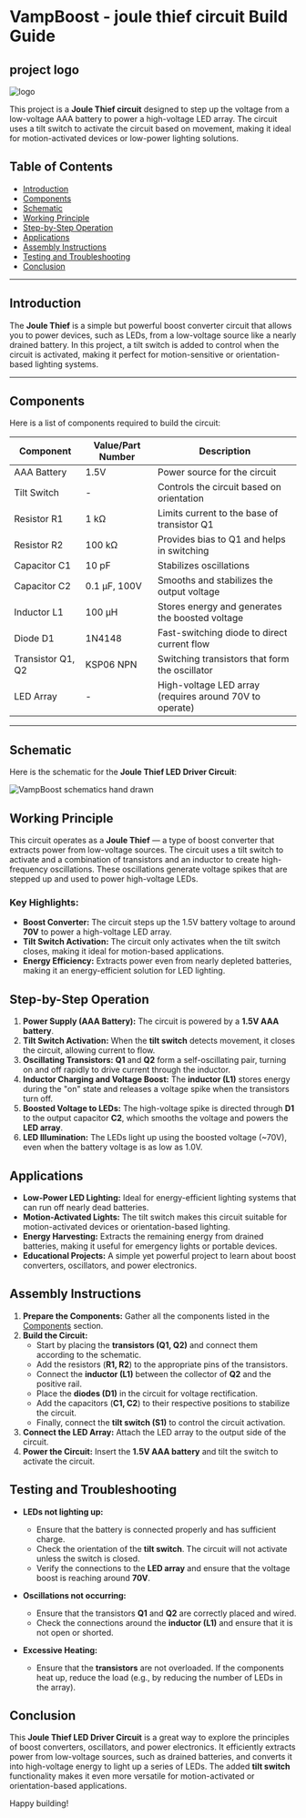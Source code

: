# VampBoost - joule thief circuit Build Guide
## project logo
![logo](https://github.com/user-attachments/assets/0ce2df57-75c0-4e0e-842e-c3342da03895)

This project is a **Joule Thief circuit** designed to step up the voltage from a low-voltage AAA battery to power a high-voltage LED array. The circuit uses a tilt switch to activate the circuit based on movement, making it ideal for motion-activated devices or low-power lighting solutions.

## **Table of Contents**
- [Introduction](#introduction)
- [Components](#components)
- [Schematic](#schematic)
- [Working Principle](#working-principle)
- [Step-by-Step Operation](#step-by-step-operation)
- [Applications](#applications)
- [Assembly Instructions](#assembly-instructions)
- [Testing and Troubleshooting](#testing-and-troubleshooting)
- [Conclusion](#conclusion)

---

## **Introduction**

The **Joule Thief** is a simple but powerful boost converter circuit that allows you to power devices, such as LEDs, from a low-voltage source like a nearly drained battery. In this project, a tilt switch is added to control when the circuit is activated, making it perfect for motion-sensitive or orientation-based lighting systems.

---

## **Components**

Here is a list of components required to build the circuit:

| Component         | Value/Part Number  | Description                                               |
|-------------------|--------------------|-----------------------------------------------------------|
| AAA Battery       | 1.5V               | Power source for the circuit                              |
| Tilt Switch       | -                  | Controls the circuit based on orientation                 |
| Resistor R1       | 1 kΩ               | Limits current to the base of transistor Q1               |
| Resistor R2       | 100 kΩ             | Provides bias to Q1 and helps in switching                |
| Capacitor C1      | 10 pF              | Stabilizes oscillations                                   |
| Capacitor C2      | 0.1 µF, 100V       | Smooths and stabilizes the output voltage                 |
| Inductor L1       | 100 µH             | Stores energy and generates the boosted voltage           |
| Diode D1          | 1N4148             | Fast-switching diode to direct current flow               |
| Transistor Q1, Q2 | KSP06 NPN          | Switching transistors that form the oscillator            |
| LED Array         | -                  | High-voltage LED array (requires around 70V to operate)   |

---

## **Schematic**

Here is the schematic for the **Joule Thief LED Driver Circuit**:

![VampBoost schematics hand drawn](https://github.com/user-attachments/assets/85853c16-f345-41be-a404-53946a6cb1eb)



## **Working Principle**

This circuit operates as a **Joule Thief** — a type of boost converter that extracts power from low-voltage sources. The circuit uses a tilt switch to activate and a combination of transistors and an inductor to create high-frequency oscillations. These oscillations generate voltage spikes that are stepped up and used to power high-voltage LEDs.

### Key Highlights:
- **Boost Converter:** The circuit steps up the 1.5V battery voltage to around **70V** to power a high-voltage LED array.
- **Tilt Switch Activation:** The circuit only activates when the tilt switch closes, making it ideal for motion-based applications.
- **Energy Efficiency:** Extracts power even from nearly depleted batteries, making it an energy-efficient solution for LED lighting.



## **Step-by-Step Operation**

1. **Power Supply (AAA Battery):** The circuit is powered by a **1.5V AAA battery**.
2. **Tilt Switch Activation:** When the **tilt switch** detects movement, it closes the circuit, allowing current to flow.
3. **Oscillating Transistors:** **Q1** and **Q2** form a self-oscillating pair, turning on and off rapidly to drive current through the inductor.
4. **Inductor Charging and Voltage Boost:** The **inductor (L1)** stores energy during the "on" state and releases a voltage spike when the transistors turn off.
5. **Boosted Voltage to LEDs:** The high-voltage spike is directed through **D1** to the output capacitor **C2**, which smooths the voltage and powers the **LED array**.
6. **LED Illumination:** The LEDs light up using the boosted voltage (~70V), even when the battery voltage is as low as 1.0V.



## **Applications**

- **Low-Power LED Lighting:** Ideal for energy-efficient lighting systems that can run off nearly dead batteries.
- **Motion-Activated Lights:** The tilt switch makes this circuit suitable for motion-activated devices or orientation-based lighting.
- **Energy Harvesting:** Extracts the remaining energy from drained batteries, making it useful for emergency lights or portable devices.
- **Educational Projects:** A simple yet powerful project to learn about boost converters, oscillators, and power electronics.



## **Assembly Instructions**

1. **Prepare the Components:** Gather all the components listed in the [Components](#components) section.
2. **Build the Circuit:**
   - Start by placing the **transistors (Q1, Q2)** and connect them according to the schematic.
   - Add the resistors (**R1, R2**) to the appropriate pins of the transistors.
   - Connect the **inductor (L1)** between the collector of **Q2** and the positive rail.
   - Place the **diodes (D1)** in the circuit for voltage rectification.
   - Add the capacitors (**C1, C2**) to their respective positions to stabilize the circuit.
   - Finally, connect the **tilt switch (S1)** to control the circuit activation.
3. **Connect the LED Array:** Attach the LED array to the output side of the circuit.
4. **Power the Circuit:** Insert the **1.5V AAA battery** and tilt the switch to activate the circuit.



## **Testing and Troubleshooting**

- **LEDs not lighting up:**
  - Ensure that the battery is connected properly and has sufficient charge.
  - Check the orientation of the **tilt switch**. The circuit will not activate unless the switch is closed.
  - Verify the connections to the **LED array** and ensure that the voltage boost is reaching around **70V**.
  
- **Oscillations not occurring:**
  - Ensure that the transistors **Q1** and **Q2** are correctly placed and wired.
  - Check the connections around the **inductor (L1)** and ensure that it is not open or shorted.

- **Excessive Heating:**
  - Ensure that the **transistors** are not overloaded. If the components heat up, reduce the load (e.g., by reducing the number of LEDs in the array).


## **Conclusion**

This **Joule Thief LED Driver Circuit** is a great way to explore the principles of boost converters, oscillators, and power electronics. It efficiently extracts power from low-voltage sources, such as drained batteries, and converts it into high-voltage energy to light up a series of LEDs. The added **tilt switch** functionality makes it even more versatile for motion-activated or orientation-based applications.

Happy building!

